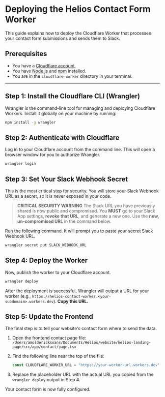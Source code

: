 
# Deploying the Helios Contact Form Worker

This guide explains how to deploy the Cloudflare Worker that processes your contact form submissions and sends them to Slack.

## Prerequisites

- You have a [Cloudflare account](https://dash.cloudflare.com/sign-up).
- You have [Node.js](https://nodejs.org/en/download/) and [npm](https://www.npmjs.com/get-npm) installed.
- You are in the `cloudflare-worker` directory in your terminal.

---

## Step 1: Install the Cloudflare CLI (Wrangler)

Wrangler is the command-line tool for managing and deploying Cloudflare Workers. Install it globally on your machine by running:

```bash
npm install -g wrangler
```

## Step 2: Authenticate with Cloudflare

Log in to your Cloudflare account from the command line. This will open a browser window for you to authorize Wrangler.

```bash
wrangler login
```

## Step 3: Set Your Slack Webhook Secret

This is the most critical step for security. You will store your Slack Webhook URL as a secret, so it is never exposed in your code.

> **CRITICAL SECURITY WARNING**
> The Slack URL you have previously shared is now public and compromised. You **MUST** go to your Slack App settings, **revoke that URL**, and generate a new one. Use the **new, un-compromised URL** in the command below.

Run the following command. It will prompt you to paste your secret Slack Webhook URL.

```bash
wrangler secret put SLACK_WEBHOOK_URL
```

## Step 4: Deploy the Worker

Now, publish the worker to your Cloudflare account.

```bash
wrangler deploy
```

After the deployment is successful, Wrangler will output a URL for your worker (e.g., `https://helios-contact-worker.<your-subdomain>.workers.dev`). **Copy this URL.**

## Step 5: Update the Frontend

The final step is to tell your website's contact form where to send the data.

1.  Open the frontend contact page file:
    `/Users/amoldericksoans/Documents/Helios/website/helios-landing-page/src/app/contact/page.tsx`

2.  Find the following line near the top of the file:
    ```typescript
    const CLOUDFLARE_WORKER_URL = "https://your-worker-url.workers.dev";
    ```

3.  Replace the placeholder URL with the actual URL you copied from the `wrangler deploy` output in Step 4.

Your contact form is now fully configured.
